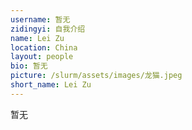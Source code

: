 ```yaml
---
username: 暂无
zidingyi: 自我介绍
name: Lei Zu
location: China
layout: people
bio: 暂无
picture: /slurm/assets/images/龙猫.jpeg
short_name: Lei Zu
---
```


暂无
